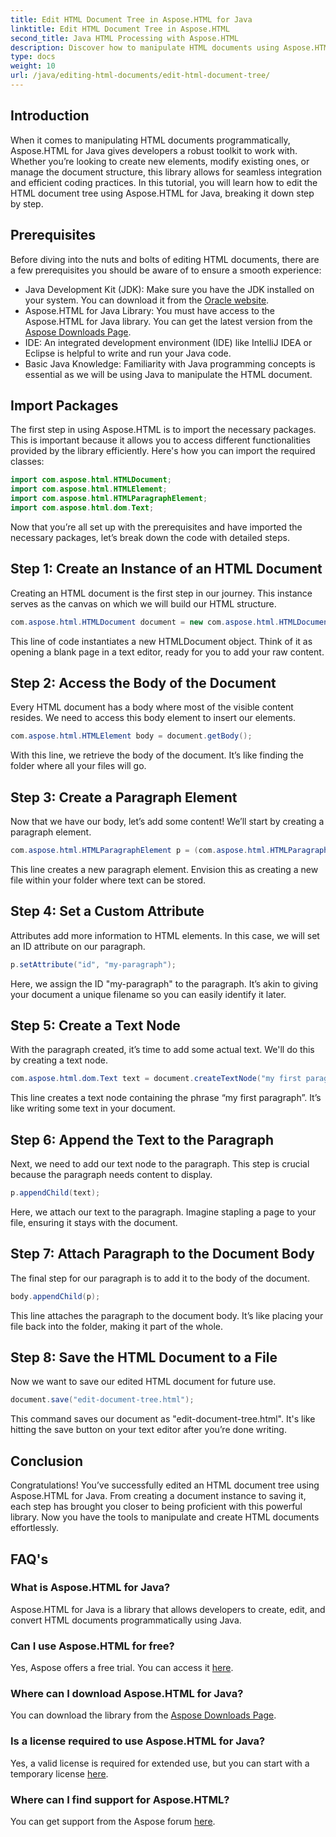 ```yaml
---
title: Edit HTML Document Tree in Aspose.HTML for Java
linktitle: Edit HTML Document Tree in Aspose.HTML
second_title: Java HTML Processing with Aspose.HTML
description: Discover how to manipulate HTML documents using Aspose.HTML for Java. A step-by-step guide for efficient content management.
type: docs
weight: 10
url: /java/editing-html-documents/edit-html-document-tree/
---
```

## Introduction
When it comes to manipulating HTML documents programmatically, Aspose.HTML for Java gives developers a robust toolkit to work with. Whether you’re looking to create new elements, modify existing ones, or manage the document structure, this library allows for seamless integration and efficient coding practices. In this tutorial, you will learn how to edit the HTML document tree using Aspose.HTML for Java, breaking it down step by step.
## Prerequisites
Before diving into the nuts and bolts of editing HTML documents, there are a few prerequisites you should be aware of to ensure a smooth experience:
- Java Development Kit (JDK): Make sure you have the JDK installed on your system. You can download it from the [Oracle website](https://www.oracle.com/java/technologies/javase-jdk11-downloads.html).
- Aspose.HTML for Java Library: You must have access to the Aspose.HTML for Java library. You can get the latest version from the [Aspose Downloads Page](https://releases.aspose.com/html/java/).
- IDE: An integrated development environment (IDE) like IntelliJ IDEA or Eclipse is helpful to write and run your Java code.
- Basic Java Knowledge: Familiarity with Java programming concepts is essential as we will be using Java to manipulate the HTML document.
## Import Packages
The first step in using Aspose.HTML is to import the necessary packages. This is important because it allows you to access different functionalities provided by the library efficiently. Here's how you can import the required classes:
```java
import com.aspose.html.HTMLDocument;
import com.aspose.html.HTMLElement;
import com.aspose.html.HTMLParagraphElement;
import com.aspose.html.dom.Text;
```
Now that you’re all set up with the prerequisites and have imported the necessary packages, let’s break down the code with detailed steps.
## Step 1: Create an Instance of an HTML Document
Creating an HTML document is the first step in our journey. This instance serves as the canvas on which we will build our HTML structure. 
```java
com.aspose.html.HTMLDocument document = new com.aspose.html.HTMLDocument();
```
This line of code instantiates a new HTMLDocument object. Think of it as opening a blank page in a text editor, ready for you to add your raw content.
## Step 2: Access the Body of the Document
Every HTML document has a body where most of the visible content resides. We need to access this body element to insert our elements.
```java
com.aspose.html.HTMLElement body = document.getBody();
```
With this line, we retrieve the body of the document. It’s like finding the folder where all your files will go.
## Step 3: Create a Paragraph Element
Now that we have our body, let’s add some content! We’ll start by creating a paragraph element.
```java
com.aspose.html.HTMLParagraphElement p = (com.aspose.html.HTMLParagraphElement) document.createElement("p");
```
This line creates a new paragraph element. Envision this as creating a new file within your folder where text can be stored.
## Step 4: Set a Custom Attribute
Attributes add more information to HTML elements. In this case, we will set an ID attribute on our paragraph.
```java
p.setAttribute("id", "my-paragraph");
```
Here, we assign the ID "my-paragraph" to the paragraph. It’s akin to giving your document a unique filename so you can easily identify it later.
## Step 5: Create a Text Node
With the paragraph created, it’s time to add some actual text. We'll do this by creating a text node.
```java
com.aspose.html.dom.Text text = document.createTextNode("my first paragraph");
```
This line creates a text node containing the phrase “my first paragraph”. It’s like writing some text in your document.
## Step 6: Append the Text to the Paragraph
Next, we need to add our text node to the paragraph. This step is crucial because the paragraph needs content to display.
```java
p.appendChild(text);
```
Here, we attach our text to the paragraph. Imagine stapling a page to your file, ensuring it stays with the document.
## Step 7: Attach Paragraph to the Document Body
The final step for our paragraph is to add it to the body of the document. 
```java
body.appendChild(p);
```
This line attaches the paragraph to the document body. It’s like placing your file back into the folder, making it part of the whole.
## Step 8: Save the HTML Document to a File
Now we want to save our edited HTML document for future use. 
```java
document.save("edit-document-tree.html");
```
This command saves our document as "edit-document-tree.html". It's like hitting the save button on your text editor after you’re done writing.
## Conclusion
Congratulations! You’ve successfully edited an HTML document tree using Aspose.HTML for Java. From creating a document instance to saving it, each step has brought you closer to being proficient with this powerful library. Now you have the tools to manipulate and create HTML documents effortlessly.

## FAQ's
### What is Aspose.HTML for Java?
Aspose.HTML for Java is a library that allows developers to create, edit, and convert HTML documents programmatically using Java.
### Can I use Aspose.HTML for free?
Yes, Aspose offers a free trial. You can access it [here](https://releases.aspose.com/).
### Where can I download Aspose.HTML for Java?
You can download the library from the [Aspose Downloads Page](https://releases.aspose.com/html/java/).
### Is a license required to use Aspose.HTML for Java?
Yes, a valid license is required for extended use, but you can start with a temporary license [here](https://purchase.aspose.com/temporary-license/).
### Where can I find support for Aspose.HTML?
You can get support from the Aspose forum [here](https://forum.aspose.com/c/html/29).
